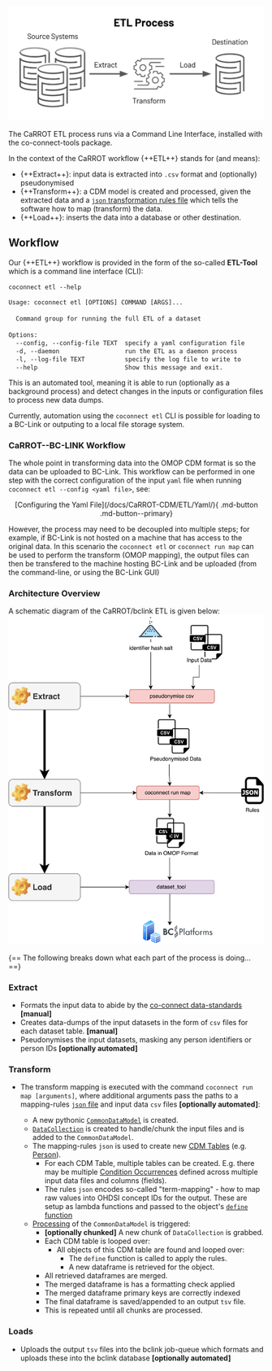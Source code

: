 ![images](../../images/ETL.jpeg)


The CaRROT ETL process runs via a Command Line Interface, installed with the co-connect-tools package.


In the context of the CaRROT workflow {++ETL++} stands for (and means):

* {++Extract++}: input data is extracted into `.csv` format and (optionally) pseudonymised    
* {++Transform++}: a CDM model is created and processed, given the extracted data and a [`json` transformation rules file](/docs/CoConnectTools/ETL/Rules/) which tells the software how to map (transform) the data.    
* {++Load++}: inserts the data into a database or other destination.

## Workflow

Our {++ETL++} workflow is provided in the form of the so-called __ETL-Tool__ which is a command line interface (CLI):
```
coconnect etl --help
```
```
Usage: coconnect etl [OPTIONS] COMMAND [ARGS]...

  Command group for running the full ETL of a dataset

Options:
  --config, --config-file TEXT  specify a yaml configuration file
  -d, --daemon                  run the ETL as a daemon process
  -l, --log-file TEXT           specify the log file to write to
  --help                        Show this message and exit.
```

This is an automated tool, meaning it is able to run (optionally as a background process) and detect changes in the inputs or configuration files to process new data dumps. 

Currently, automation using the `coconnect etl` CLI is possible for loading to a BC-Link or outputing to a local file storage system.


### CaRROT--BC-LINK Workflow

The whole point in transforming data into the OMOP CDM format is so the data can be uploaded to BC-Link. This workflow can be performed in one step with the correct configuration of the input `yaml` file when running `coconnect etl --config <yaml file>`, see:
<center>
[Configuring the Yaml File](/docs/CaRROT-CDM/ETL/Yaml/){ .md-button .md-button--primary}
</center>

However, the process may need to be decoupled into multiple steps; for example, if BC-Link is not hosted on a machine that has access to the original data. In this scenario the `coconnect etl` or `coconnect run map` can be used to perform the transform (OMOP mapping), the output files can then be transfered to the machine hosting BC-Link and be uploaded (from the command-line, or using the BC-Link GUI)


### Architecture Overview
A schematic diagram of the CaRROT/bclink ETL is given below:
![overview](../../images/etltool.png)


{== The following breaks down what each part of the process is doing... ==}

### Extract
* Formats the input data to abide by the [co-connect data-standards](https://co-connect.ac.uk/co-connect-data-files-and-meta-data-standardisation/) **[manual]**
* Creates data-dumps of the input datasets in the form of `csv` files for each dataset table. **[manual]**
* Pseudonymises the input datasets, masking any person identifiers or person IDs **[optionally automated]**

### Transform
* The transform mapping is executed with the command `coconnect run map [arguments]`, where additional arguments pass the paths to a mapping-rules [`json` file](/docs/CaRROT-CDM/ETL/Rules/) and input data `csv` files **[optionally automated]**:

    * A new pythonic [`CommonDataModel`](/docs/CaRROT-CDM/CommonDataModel/) is created.   
    * [`DataCollection`](/docs/CaRROT-CDM/DataCollection/) is created to handle/chunk the input files and is added to the `CommonDataModel`.  
    * The mapping-rules `json` is used to create new [CDM Tables](/docs/CaRROT-CDM/Common/#coconnect.cdm.objects.common.DestinationTable) (e.g. [Person](/docs/CaRROT-CDM/Person/)).
        * For each CDM Table, multiple tables can be created. E.g. there may be multiple [Condition Occurrences](/docs/CaRROT-CDM/ConditionOccurrences/) defined across multiple input data files and columns (fields).  
        * The rules `json` encodes so-called "term-mapping" - how to map raw values into OHDSI concept IDs for the output. These are setup as lambda functions and passed to the object's [`define` function](/docs/CaRROT-CDM/Common/#coconnect.cdm.objects.common.DestinationTable.define)  
    * [Processing](/docs/CaRROT-CDM/CommonDataModel/#coconnect.cdm.model.CommonDataModel.process) of the `CommonDataModel` is triggered:   
        * **[optionally chunked]** A new chunk of `DataCollection` is grabbed.   
        * Each CDM table is looped over:  
            * All objects of this CDM table are found and looped over:
                 * The `define` function is called to apply the rules.
                 * A new dataframe is retrieved for the object.
	    * All retrieved dataframes are merged.   
	    * The merged dataframe is has a formatting check applied
	    * The merged dataframe primary keys are correctly indexed
	    * The final dataframe is saved/appended to an output `tsv` file.   
        * This is repeated until all chunks are processed.   

### Loads
   * Uploads the output `tsv` files into the bclink job-queue which formats and uploads these into the bclink database **[optionally automated]**

